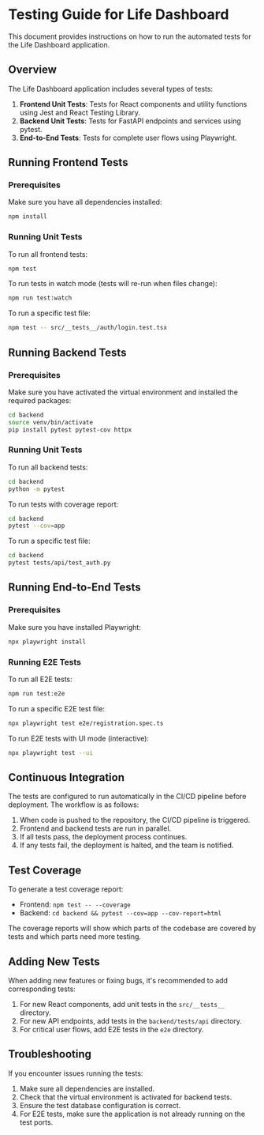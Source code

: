 # Testing Guide for Life Dashboard

This document provides instructions on how to run the automated tests for the Life Dashboard application.

## Overview

The Life Dashboard application includes several types of tests:

1. **Frontend Unit Tests**: Tests for React components and utility functions using Jest and React Testing Library.
2. **Backend Unit Tests**: Tests for FastAPI endpoints and services using pytest.
3. **End-to-End Tests**: Tests for complete user flows using Playwright.

## Running Frontend Tests

### Prerequisites

Make sure you have all dependencies installed:

```bash
npm install
```

### Running Unit Tests

To run all frontend tests:

```bash
npm test
```

To run tests in watch mode (tests will re-run when files change):

```bash
npm run test:watch
```

To run a specific test file:

```bash
npm test -- src/__tests__/auth/login.test.tsx
```

## Running Backend Tests

### Prerequisites

Make sure you have activated the virtual environment and installed the required packages:

```bash
cd backend
source venv/bin/activate
pip install pytest pytest-cov httpx
```

### Running Unit Tests

To run all backend tests:

```bash
cd backend
python -m pytest
```

To run tests with coverage report:

```bash
cd backend
pytest --cov=app
```

To run a specific test file:

```bash
cd backend
pytest tests/api/test_auth.py
```

## Running End-to-End Tests

### Prerequisites

Make sure you have installed Playwright:

```bash
npx playwright install
```

### Running E2E Tests

To run all E2E tests:

```bash
npm run test:e2e
```

To run a specific E2E test file:

```bash
npx playwright test e2e/registration.spec.ts
```

To run E2E tests with UI mode (interactive):

```bash
npx playwright test --ui
```

## Continuous Integration

The tests are configured to run automatically in the CI/CD pipeline before deployment. The workflow is as follows:

1. When code is pushed to the repository, the CI/CD pipeline is triggered.
2. Frontend and backend tests are run in parallel.
3. If all tests pass, the deployment process continues.
4. If any tests fail, the deployment is halted, and the team is notified.

## Test Coverage

To generate a test coverage report:

- Frontend: `npm test -- --coverage`
- Backend: `cd backend && pytest --cov=app --cov-report=html`

The coverage reports will show which parts of the codebase are covered by tests and which parts need more testing.

## Adding New Tests

When adding new features or fixing bugs, it's recommended to add corresponding tests:

1. For new React components, add unit tests in the `src/__tests__` directory.
2. For new API endpoints, add tests in the `backend/tests/api` directory.
3. For critical user flows, add E2E tests in the `e2e` directory.

## Troubleshooting

If you encounter issues running the tests:

1. Make sure all dependencies are installed.
2. Check that the virtual environment is activated for backend tests.
3. Ensure the test database configuration is correct.
4. For E2E tests, make sure the application is not already running on the test ports.
